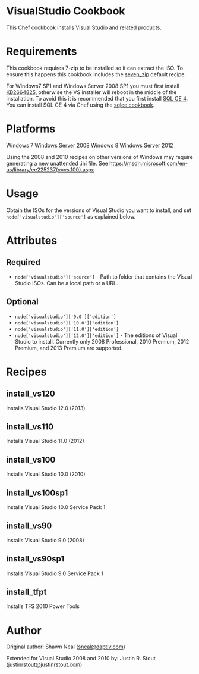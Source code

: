 # VisualStudio Cookbook
This Chef cookbook installs Visual Studio and related products.

# Requirements

This cookbook requires 7-zip to be installed so it can extract the ISO. To ensure this happens this cookbook includes the [seven_zip](https://github.com/daptiv/seven_zip) default recipe.

For Windows7 SP1 and Windows Server 2008 SP1 you must first install [KB2664825](http://support.microsoft.com/kb/2664825), otherwise the VS installer will reboot in the middle of the installation. To avoid this it is recommended that you first install [SQL CE 4](http://www.microsoft.com/en-us/download/details.aspx?id=17876). You can install SQL CE 4 via Chef using the [sqlce cookbook](http://community.opscode.com/cookbooks/sqlce).

# Platforms

Windows 7
Windows Server 2008
Windows 8
Windows Server 2012

Using the 2008 and 2010 recipes on other versions of Windows may require generating a new unattended .ini file. See https://msdn.microsoft.com/en-us/library/ee225237(v=vs.100).aspx

# Usage
Obtain the ISOs for the versions of Visual Studio you want to install, and set `node['visualstudio']['source']` as explained below.

# Attributes

## Required
* `node['visualstudio']['source']` - Path to folder that contains the Visual Studio ISOs. Can be a local path or a URL.

## Optional
* `node['visualstudio']['9.0']['edition']`
* `node['visualstudio']['10.0']['edition']` 
* `node['visualstudio']['11.0']['edition']`
* `node['visualstudio']['12.0']['edition']`  - The editions of Visual Studio to install. Currently only 2008 Professional, 2010 Premium, 2012 Premium, and 2013 Premium are supported.

# Recipes

## install_vs120
Installs Visual Studio 12.0 (2013)

## install_vs110
Installs Visual Studio 11.0 (2012)

## install_vs100
Installs Visual Studio 10.0 (2010)

## install_vs100sp1
Installs Visual Studio 10.0 Service Pack 1

## install_vs90
Installs Visual Studio 9.0 (2008)

## install_vs90sp1
Installs Visual Studio 9.0 Service Pack 1

## install_tfpt
Installs TFS 2010 Power Tools

# Author
Original author: Shawn Neal (sneal@daptiv.com)

Extended for Visual Studio 2008 and 2010 by: Justin R. Stout (justinrstout@justinrstout.com)
